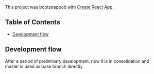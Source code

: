 This project was bootstrapped with [Create React App](https://github.com/facebookincubator/create-react-app).

## Table of Contents

- [Development flow](#development-flow)

## Development flow

After a period of preliminary development, now it is in consolidation and master is used as base branch directly.
